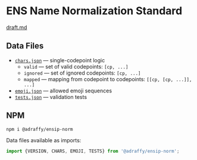 # ENS Name Normalization Standard

[draft.md](./draft.md)

## Data Files 
* [`chars.json`](./chars.json) &mdash; single-codepoint logic
	* `valid` &mdash; set of valid codepoints: `[cp, ...]`
	* `ignored` &mdash; set of ignored codepoints: `[cp, ...]`
	* `mapped` &mdash; mapping from codepoint to codepoints: `[[cp, [cp, ...]], ...]`
* [`emoji.json`](./emoji.json) &mdash; allowed emoji sequences
* [`tests.json`](./tests.json) &mdash; validation tests

## NPM

```
npm i @adraffy/ensip-norm
```

Data files available as imports:
```Javascript
import {VERSION, CHARS, EMOJI, TESTS} from '@adraffy/ensip-norm';
```